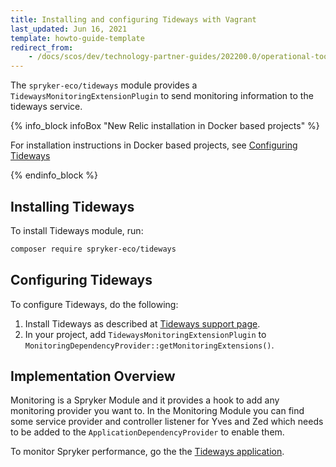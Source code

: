```yaml
---
title: Installing and configuring Tideways with Vagrant
last_updated: Jun 16, 2021
template: howto-guide-template
redirect_from:
    - /docs/scos/dev/technology-partner-guides/202200.0/operational-tools-monitoring-legal-etc/installing-and-configuring-tideways-with-vagrant.html
---
```


The `spryker-eco/tideways` module provides a `TidewaysMonitoringExtensionPlugin` to send monitoring information to the tideways service.

{% info_block infoBox "New Relic installation in Docker based projects" %}

For installation instructions in Docker based projects, see [Configuring Tideways](/docs/scos/dev/the-docker-sdk/{{page.version}}/configure-services.html#configuring-tideways)

{% endinfo_block %}

## Installing Tideways

To install Tideways module, run:

```bash
composer require spryker-eco/tideways
```

## Configuring Tideways

To configure Tideways, do the following:
1. Install Tideways as described at [Tideways support page](https://support.tideways.com/article/85-install-on-debian-ubuntu).
3. In your project, add `TidewaysMonitoringExtensionPlugin` to  `MonitoringDependencyProvider::getMonitoringExtensions()`.

## Implementation Overview

Monitoring is a Spryker Module and it provides a hook to add any monitoring provider you want to. In the Monitoring Module you can find some service provider and controller listener for Yves and Zed which needs to be added to the `ApplicationDependencyProvider` to enable them.

To monitor Spryker performance, go the the [Tideways application](https://app.tideways.io/login).
